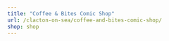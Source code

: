 ```yaml
---
title: "Coffee & Bites Comic Shop"
url: /clacton-on-sea/coffee-and-bites-comic-shop/
shop: shop
---
```

